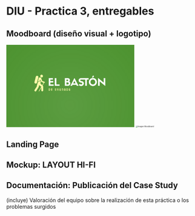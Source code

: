 # DIU - Practica 3, entregables

## Moodboard (diseño visual + logotipo)   

<img src="/img/Logotipo-El-Baston-de-Granada.png" alt="Logotipo-El-Baston-de-Granada" style="zoom: 33%;" />

<img src="imgs/Moodboard.png" alt="Imagen Moodboard" style="zoom: 33%;" />

## Landing Page


## Mockup: LAYOUT HI-FI


## Documentación: Publicación del Case Study


(incluye) Valoración del equipo sobre la realización de esta práctica o los problemas surgidos
 
